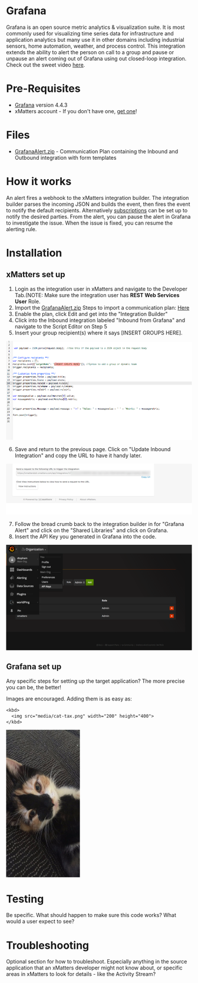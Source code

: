 # Grafana
Grafana is an open source metric analytics & visualization suite. It is most commonly used for visualizing time series data for infrastructure and application analytics but many use it in other domains including industrial sensors, home automation, weather, and process control. This integration extends the ability to alert the person on call to a group and pause or unpause an alert coming out of Grafana using out closed-loop integration. Check out the sweet video [here](https://youtu.be/Dj2sEaZzXi0).

# Pre-Requisites
* [Grafana](https://grafana.com/) version 4.4.3
* xMatters account - If you don't have one, [get one](https://www.xmatters.com)!

# Files
* [GrafanaAlert.zip](GrafanaAlert.zip) - Communication Plan containing the Inbound and Outbound integration with form templates

# How it works
An alert fires a webhook to the xMatters integration builder. The integration builder parses the incoming JSON and builds the event, then fires the event to notify the default recipients. Alternatively [subscriptions](http://help.xmatters.com/OnDemand/userguide/receivingalerts/subscriptions/howtousesubscriptions.htm) can be set up to notify the desired parties. From the alert, you can pause the alert in Grafana to investigate the issue. When the issue is fixed, you can resume the alerting rule.  

# Installation

## xMatters set up
1. Login as the integration user in xMatters and navigate to the Developer Tab.(NOTE: Make sure the integration user has **REST Web Services User** Role.
2. Import the [GrafanaAlert.zip](GrafanaAlert.zip) Steps to import a communication plan: [Here]( http://help.xmatters.com/OnDemand/xmodwelcome/communicationplanbuilder/exportcommplan.htm)
3. Enable the plan, click Edit and get into the "Integration Builder"
4. Click into the Inbound integration labeled "Inbound from Grafana" and navigate to the Script Editor on Step 5
5. Insert your group recipient(s) where it says [INSERT GROUPS HERE]. 
<kbd>
  <img src="InsertGroupHere.png">
</kbd>

6. Save and return to the previous page. Click on "Update Inbound Integration" and copy the URL to have it handy later.
<kbd>
  <img src="xMattersURL.png">
</kbd>

7. Follow the bread crumb back to the integration builder in for "Grafana Alert" and click on the "Shared Libraries" and click on Grafana.
8. Insert the API Key you generated in Grafana into the code.
<kbd>
  <img src="APIKeysGrafana.png">
</kbd>






## Grafana set up
Any specific steps for setting up the target application? The more precise you can be, the better!

Images are encouraged. Adding them is as easy as:
```
<kbd>
  <img src="media/cat-tax.png" width="200" height="400">
</kbd>
```

<kbd>
  <img src="media/cat-tax.png" width="200" height="400">
</kbd>


# Testing
Be specific. What should happen to make sure this code works? What would a user expect to see? 

# Troubleshooting
Optional section for how to troubleshoot. Especially anything in the source application that an xMatters developer might not know about, or specific areas in xMatters to look for details - like the Activity Stream? 
